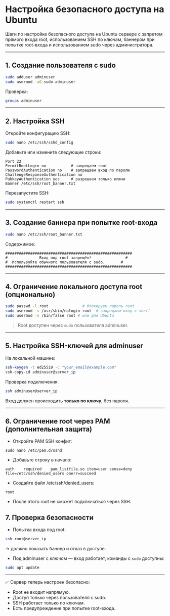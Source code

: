 # Настройка безопасного доступа на Ubuntu

Шаги по настройке безопасного доступа на Ubuntu сервере с запретом прямого входа root, использованием SSH по ключам, баннером при попытке root-входа и использованием sudo через администратора.

---

## 1. Создание пользователя с sudo

```bash
sudo adduser adminuser
sudo usermod -aG sudo adminuser
```
Проверка:
```bash
groups adminuser
```

---

## 2. Настройка SSH

Откройте конфигурацию SSH:
```bash
sudo nano /etc/ssh/sshd_config
```

Добавьте или измените следующие строки:
```
Port 22
PermitRootLogin no           # запрещаем root
PasswordAuthentication no    # запрещаем вход по паролю
ChallengeResponseAuthentication no
PubkeyAuthentication yes     # разрешаем только ключи
Banner /etc/ssh/root_banner.txt
```

Перезапустите SSH:
```bash
sudo systemctl restart ssh
```

---

## 3. Создание баннера при попытке root-входа

```bash
sudo nano /etc/ssh/root_banner.txt
```
Содержимое:
```
########################################################
#              Вход под root запрещён!               #
#  Используйте обычного пользователя с sudo.       #
########################################################
```

---

## 4. Ограничение локального доступа root (опционально)

```bash
sudo passwd -l root               # блокируем пароль root
sudo usermod -s /usr/sbin/nologin root  # запрещаем вход в shell
sudo usermod -s /bin/false root # или для Ubuntu
```

> Root доступен через `sudo` пользователя adminuser.

---

## 5. Настройка SSH-ключей для adminuser

На локальной машине:
```bash
ssh-keygen -t ed25519 -C "your_email@example.com"
ssh-copy-id adminuser@server_ip
```
Проверка подключения:
```bash
ssh adminuser@server_ip
```

Вход должен происходить **только по ключу**, без пароля.

---

## 6. Ограничение root через PAM (дополнительная защита)

- Откройте PAM SSH конфиг:
```
sudo nano /etc/pam.d/sshd
```
- Добавьте строку в начало:
```
auth    required    pam_listfile.so item=user sense=deny file=/etc/ssh/denied_users onerr=succeed
```
- Создайте файл /etc/ssh/denied_users:
```
root
```
- После этого root не сможет подключаться через SSH.

## 7. Проверка безопасности

- Попытка входа под root:
```bash
ssh root@server_ip
```
→ должно показать баннер и отказ в доступе.

- Под adminuser с ключом — вход работает, команды с `sudo` доступны:
```bash
sudo apt update
```

---

✅ Сервер теперь настроен безопасно:
- Root не входит напрямую.
- Доступ только через пользователя с sudo.
- SSH работает только по ключам.
- Есть предупреждение при попытке root-входа.

